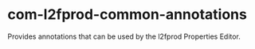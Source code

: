 # com-l2fprod-common-annotations
Provides annotations that can be used by the l2fprod Properties Editor.
